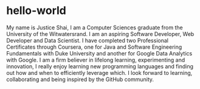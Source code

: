 # hello-world

My name is Justice Shai, I am a Computer Sciences graduate from the University of the Witwatersrand. I am an aspiring Software Developer, Web Developer and Data Scientist. 
I have completed two Professional Certificates through Coursera, one for Java and Software Engineering Fundamentals with Duke University and another for Google Data Analytics with Google.
I am a firm believer in lifelong learning, experimenting and innovation, I really enjoy learning new programming languages and finding out how and when to efficiently leverage which. 
I look forward to learning, collaborating and being inspired by the GitHub community.  
